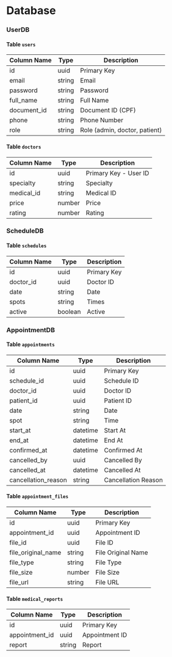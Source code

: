 # Database

### UserDB

#### Table `users`

| Column Name | Type   | Description                   |
| ----------- | ------ | ----------------------------- |
| id          | uuid   | Primary Key                   |
| email       | string | Email                         |
| password    | string | Password                      |
| full_name   | string | Full Name                     |
| document_id | string | Document ID (CPF)             |
| phone       | string | Phone Number                  |
| role        | string | Role (admin, doctor, patient) |

#### Table `doctors`

| Column Name | Type   | Description           |
| ----------- | ------ | --------------------- |
| id          | uuid   | Primary Key - User ID |
| specialty   | string | Specialty             |
| medical_id  | string | Medical ID            |
| price       | number | Price                 |
| rating      | number | Rating                |

### ScheduleDB

#### Table `schedules`

| Column Name | Type    | Description |
| ----------- | ------- | ----------- |
| id          | uuid    | Primary Key |
| doctor_id   | uuid    | Doctor ID   |
| date        | string  | Date        |
| spots       | string  | Times       |
| active      | boolean | Active      |

### AppointmentDB

#### Table `appointments`

| Column Name         | Type     | Description         |
| ------------------- | -------- | ------------------- |
| id                  | uuid     | Primary Key         |
| schedule_id         | uuid     | Schedule ID         |
| doctor_id           | uuid     | Doctor ID           |
| patient_id          | uuid     | Patient ID          |
| date                | string   | Date                |
| spot                | string   | Time                |
| start_at            | datetime | Start At            |
| end_at              | datetime | End At              |
| confirmed_at        | datetime | Confirmed At        |
| cancelled_by        | uuid     | Cancelled By        |
| cancelled_at        | datetime | Cancelled At        |
| cancellation_reason | string   | Cancellation Reason |

#### Table `appointment_files`

| Column Name        | Type   | Description        |
| ------------------ | ------ | ------------------ |
| id                 | uuid   | Primary Key        |
| appointment_id     | uuid   | Appointment ID     |
| file_id            | uuid   | File ID            |
| file_original_name | string | File Original Name |
| file_type          | string | File Type          |
| file_size          | number | File Size          |
| file_url           | string | File URL           |

#### Table `medical_reports`

| Column Name    | Type   | Description    |
| -------------- | ------ | -------------- |
| id             | uuid   | Primary Key    |
| appointment_id | uuid   | Appointment ID |
| report         | string | Report         |